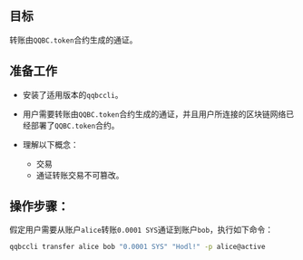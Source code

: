 ## 目标

转账由`QQBC.token`合约生成的通证。


## 准备工作

* 安装了适用版本的`qqbccli`。

* 用户需要转账由`QQBC.token`合约生成的通证，并且用户所连接的区块链网络已经部署了`QQBC.token`合约。

* 理解以下概念：
  * 交易
  * 通证转账交易不可篡改。


## 操作步骤：

假定用户需要从账户`alice`转账`0.0001 SYS`通证到账户`bob`，执行如下命令：

```sh
qqbccli transfer alice bob "0.0001 SYS" "Hodl!" -p alice@active
```

